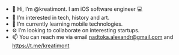 - 👋 Hi, I’m @kreatimont. I am iOS software engineer 💻
- 👀 I’m interested in tech, history and art.  
- 🌱 I’m currently learning mobile technologies.
- ⚙️ I’m looking to collaborate on interesting startups.
- 📫 You can reach me via email nadtoka.alexandr@gmail.com and https://t.me/kreatimont

<!---
kreatimont/kreatimont is a ✨ special ✨ repository because its `README.md` (this file) appears on your GitHub profile.
You can click the Preview link to take a look at your changes.
--->
